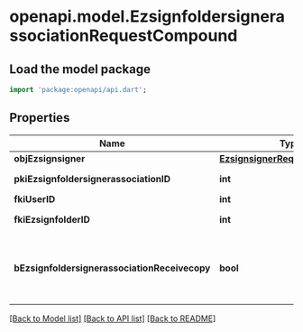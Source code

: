 # openapi.model.EzsignfoldersignerassociationRequestCompound

## Load the model package
```dart
import 'package:openapi/api.dart';
```

## Properties
Name | Type | Description | Notes
------------ | ------------- | ------------- | -------------
**objEzsignsigner** | [**EzsignsignerRequestCompound**](EzsignsignerRequestCompound.md) |  | 
**pkiEzsignfoldersignerassociationID** | **int** | The unique ID of the Ezsignfoldersignerassociation | [optional] 
**fkiUserID** | **int** | The unique ID of the User | [optional] 
**fkiEzsignfolderID** | **int** | The unique ID of the Ezsignfolder | 
**bEzsignfoldersignerassociationReceivecopy** | **bool** | If this flag is true. The signatory will receive a copy of every signed Ezsigndocument even if it ain't required to sign the document. | [optional] 

[[Back to Model list]](../README.md#documentation-for-models) [[Back to API list]](../README.md#documentation-for-api-endpoints) [[Back to README]](../README.md)


